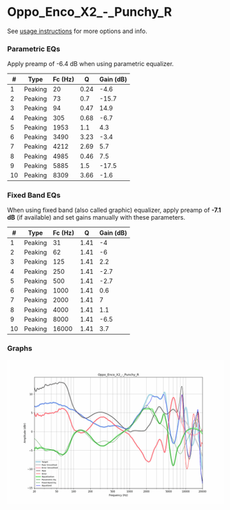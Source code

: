 # Oppo_Enco_X2_-_Punchy_R
See [usage instructions](https://github.com/jaakkopasanen/AutoEq#usage) for more options and info.

### Parametric EQs
Apply preamp of -6.4 dB when using parametric equalizer.

|   # | Type    |   Fc (Hz) |    Q |   Gain (dB) |
|-----|---------|-----------|------|-------------|
|   1 | Peaking |        20 | 0.24 |        -4.6 |
|   2 | Peaking |        73 | 0.7  |       -15.7 |
|   3 | Peaking |        94 | 0.47 |        14.9 |
|   4 | Peaking |       305 | 0.68 |        -6.7 |
|   5 | Peaking |      1953 | 1.1  |         4.3 |
|   6 | Peaking |      3490 | 3.23 |        -3.4 |
|   7 | Peaking |      4212 | 2.69 |         5.7 |
|   8 | Peaking |      4985 | 0.46 |         7.5 |
|   9 | Peaking |      5885 | 1.5  |       -17.5 |
|  10 | Peaking |      8309 | 3.66 |        -1.6 |

### Fixed Band EQs
When using fixed band (also called graphic) equalizer, apply preamp of **-7.1 dB** (if available) and set gains manually with these parameters.

|   # | Type    |   Fc (Hz) |    Q |   Gain (dB) |
|-----|---------|-----------|------|-------------|
|   1 | Peaking |        31 | 1.41 |        -4   |
|   2 | Peaking |        62 | 1.41 |        -6   |
|   3 | Peaking |       125 | 1.41 |         2.2 |
|   4 | Peaking |       250 | 1.41 |        -2.7 |
|   5 | Peaking |       500 | 1.41 |        -2.7 |
|   6 | Peaking |      1000 | 1.41 |         0.6 |
|   7 | Peaking |      2000 | 1.41 |         7   |
|   8 | Peaking |      4000 | 1.41 |         1.1 |
|   9 | Peaking |      8000 | 1.41 |        -6.5 |
|  10 | Peaking |     16000 | 1.41 |         3.7 |

### Graphs
![](./Oppo_Enco_X2_-_Punchy_R.png)
